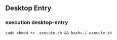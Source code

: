 ## Desktop Entry

### execution desktop-entry
```
sudo chmod +x .execute.sh && bash=./.execute.sh
```
